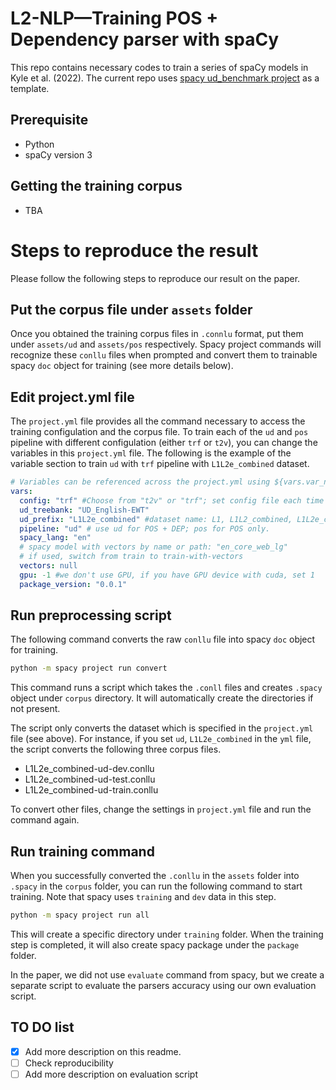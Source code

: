 
# L2-NLP—Training POS + Dependency parser with spaCy

This repo contains necessary codes to train a series of spaCy models in Kyle et al. (2022).
The current repo uses [spacy ud_benchmark project](https://github.com/explosion/projects/tree/v3/benchmarks/ud_benchmark) as a template.


## Prerequisite
- Python
- spaCy version 3

## Getting the training corpus
- TBA 

# Steps to reproduce the result
Please follow the following steps to reproduce our result on the paper.

## Put the corpus file under `assets` folder
Once you obtained the training corpus files in  `.connlu` format, put them under `assets/ud` and `assets/pos` respectively. Spacy project commands will recognize these `conllu` files when prompted and convert them to trainable spacy `doc` object for training (see more details below).

## Edit project.yml file
The `project.yml` file provides all the command necessary to access the training configulation and the corpus file. To train each of the `ud` and `pos` pipeline with different configulation (either `trf` or `t2v`), you can change the variables in this `project.yml` file. The following is the example of the variable section to train `ud` with `trf` pipeline with `L1L2e_combined` dataset.

```yml
# Variables can be referenced across the project.yml using ${vars.var_name}
vars:
  config: "trf" #Choose from "t2v" or "trf"; set config file each time you train model
  ud_treebank: "UD_English-EWT"
  ud_prefix: "L1L2e_combined" #dataset name: L1, L1L2_combined, L1L2e_combined
  pipeline: "ud" # use ud for POS + DEP; pos for POS only.
  spacy_lang: "en" 
  # spacy model with vectors by name or path: "en_core_web_lg"
  # if used, switch from train to train-with-vectors
  vectors: null
  gpu: -1 #we don't use GPU, if you have GPU device with cuda, set 1
  package_version: "0.0.1"
```


## Run preprocessing script

The following command converts the raw `conllu` file into spacy `doc` object for training.

```bash
python -m spacy project run convert
```

This command runs a script which takes the `.conll` files and creates `.spacy` object under `corpus` directory. It will automatically create the directories if not present.

The script only converts the dataset which is specified in the `project.yml` file (see above).
For instance, if you set `ud`, `L1L2e_combined` in the `yml` file, the script converts the following three corpus files.
- L1L2e_combined-ud-dev.conllu
- L1L2e_combined-ud-test.conllu
- L1L2e_combined-ud-train.conllu

To convert other files, change the settings in `project.yml` file and run the command again.


## Run training command

When you successfully converted the `.conllu` in the `assets` folder into `.spacy` in the `corpus` folder, you can run the following command to start training. Note that spacy uses `training` and `dev` data in this step.

```bash
python -m spacy project run all
```

This will create a specific directory under `training` folder. When the training step is completed, it will also create spacy package under the `package` folder. 

In the paper, we did not use `evaluate` command from spacy, but we create a separate script to evaluate the parsers accuracy using our own evaluation script.


## TO DO list
- [x] Add more description on this readme.
- [ ] Check reproducibility
- [ ] Add more description on evaluation script 